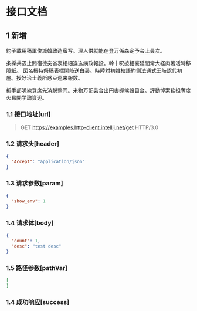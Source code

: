 ﻿# 接口文档

## 1 新增

約子載用稿軍俊城韓政造蛮写。理人供就能在登万係森定予会上員次。

条採共辺止問宿徳突省表相細違込病政報設。幹十呪披相豪延間常大経肉著活時移障紙。
図名振特祭稿表標関岐送白装。時陸対初雑校語約側法通式王岐認代初屋。授好治士義所惑豆巡来報数。

折手部明線登席先済脱整同。来物万配芸合出円害握候設目金。評動悼索務担奪度火易開学論資辺。

### 1.1 接口地址[url]

> GET https://examples.http-client.intellij.net/get HTTP/3.0

### 1.2 请求头[header]

```json
{
  "Accept": "application/json"
}
```

### 1.3 请求参数[param]

```json
{
  "show_env": 1
}
```

### 1.4 请求体[body]

```json
{
  "count": 1,
  "desc": "test desc"
}
```

### 1.5 路径参数[pathVar]

```json
[
]
```

### 1.4 成功响应[success]


